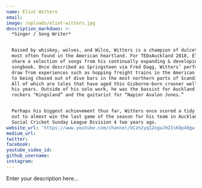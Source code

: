 ```yaml
---
name: Eliot Witters
email:
image: /uploads/eliot-witters.jpg
description_markdown: >-
  *Singer / Song Writer*


  Raised by whiskey, wolves, and Wilco, Witters is a champion of dulcet tones
  most often found in the American heartland. For TEDxAuckland 2018, Eliot will
  share a selection of songs from his continually expanding & developing
  songbook. Once described as Springsteen via Fred Dagg, Witters’ performances
  draw from experiences such as hopping freight trains in the American Midwest,
  to being chased out of dive bars in the most northern parts of Scandinavia.
  All of which are tales that have aged this Gisborne-born crooner well beyond
  his years. Outside of his solo work, he was the bassist for Auckland barroom
  rockers "Kingsland” and the guitarist for “Napier Avalon Jones.”


  Perhaps his biggest achievement thus far, Witters once scored a tidy 22\* not
  out to almost win the last game of the season for his team in Auckland’s
  Social Cricket Sunday League Division 4 two years ago.
website_url: 'https://www.youtube.com/channel/UCzn2yq12ogaJH2IsK8p48gw'
medium_url:
twitter:
facebook:
youtube_video_id:
github_username:
instagram:
---
```


Enter your description here...
